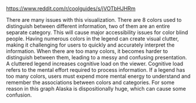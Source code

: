 https://www.reddit.com/r/coolguides/s/jVOTbHJHRm

There are many issues with this visualization. There are 8 colors used to distinguish between different information, two of them are an entire separate category. This will cause major accessibility issues for color blind people. Having numerous colors in the legend can create visual clutter, making it challenging for users to quickly and accurately interpret the information. When there are too many colors, it becomes harder to distinguish between them, leading to a messy and confusing presentation. A cluttered legend increases cognitive load on the viewer. Cognitive load refers to the mental effort required to process information. If a legend has too many colors, users must expend more mental energy to understand and remember the associations between colors and categories. For some reason in this graph Alaska is dispositionally huge, which can cause some confusion.


